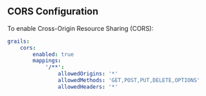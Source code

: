 
## CORS Configuration
To enable Cross-Origin Resource Sharing (CORS):
```yaml
grails:
    cors:
        enabled: true
        mappings:
            '/**':
                allowedOrigins: '*'
                allowedMethods: 'GET,POST,PUT,DELETE,OPTIONS'
                allowedHeaders: '*'
```

